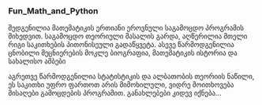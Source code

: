 ### Fun_Math_and_Python
შედგენილია მათემატიკის ერთიანი ეროვნული საგამოცდო პროგრამის მიხედვით.
საგამოცდო თეორიული მასალის გარდა, აღწერილია მთელი რიგი საკითხების პითონისეული გადაწყვეტა.
ასევე წარმოდგენილია ცნობილი მეცნიერების მოკლე ბიოგრაფია, მათემატიკის ისტორია და სახალისო ამბები

აგრეთვე წარმოდგენილია სტატისტიკის და ალბათობის თეორიის ნაწილი,   ეს საკითხი უფრო ფართოთ არის მიმოხილული, 
ვიდრე მოითხოვება მისაღები გამოცდების პროგრამით. განახლებები კიდევ იქნება...
